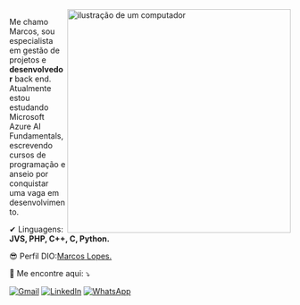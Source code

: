 <img src="https://raw.githubusercontent.com/MicaelliMedeiros/micaellimedeiros/master/image/computer-illustration.png" alt="ilustração de um computador" min-width="400px" max-width="400px" width="400px" align="right">

<p align="left"> 
  Me chamo Marcos, sou especialista em gestão de projetos e <strong>desenvolvedor</strong> back end.
  Atualmente estou estudando Microsoft Azure AI Fundamentals, escrevendo cursos de programação e anseio por conquistar uma vaga em desenvolvimento.
</p>

<p align="left">
  ✔ Linguagens: <strong>JVS, PHP, C++, C, Python.</strong>
</p>

<p align="left">
 😎 Perfil DIO:<a href="https://www.dio.me/users/m_vd2prog" title="DigitalInovationOne">Marcos Lopes.</a>
</p>

<p align="left">
  💌 Me encontre aqui: ⤵️
</p>

<p align="left">
  <a href="m.vd2prog@gmail.comm" title="Gmail">
  <img src="https://img.shields.io/badge/-Gmail-FF0000?style=flat-square&labelColor=FF0000&logo=gmail&logoColor=white&link=m.vd2prog@gmail.comm" alt="Gmail"/></a>
  <a href="https://www.linkedin.com/in/marcoslopeswebdeveloper/" title="LinkedIn">
  <img src="https://img.shields.io/badge/-Linkedin-0e76a8?style=flat-square&logo=Linkedin&logoColor=white&link=https://www.linkedin.com/in/marcoslopeswebdeveloper/" alt="LinkedIn"/></a>
  <a href="https://wa.me/5521991019113" title="WhatsApp">
  <img src="https://img.shields.io/badge/-WhatsApp-25d366?style=flat-square&labelColor=25d366&logo=whatsapp&logoColor=white&link=https://wa.me/5521991019113" alt="WhatsApp"/></a>

</p>
